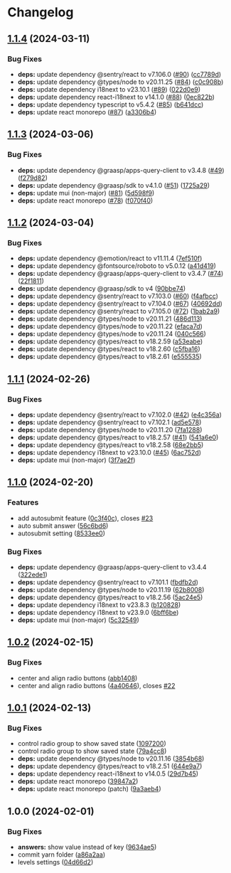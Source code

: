 # Changelog

## [1.1.4](https://github.com/graasp/graasp-app-likert-scale/compare/v1.1.3...v1.1.4) (2024-03-11)


### Bug Fixes

* **deps:** update dependency @sentry/react to v7.106.0 ([#90](https://github.com/graasp/graasp-app-likert-scale/issues/90)) ([cc7789d](https://github.com/graasp/graasp-app-likert-scale/commit/cc7789de5b00b7cfff5db47833efbcd130d330ef))
* **deps:** update dependency @types/node to v20.11.25 ([#84](https://github.com/graasp/graasp-app-likert-scale/issues/84)) ([c0c908b](https://github.com/graasp/graasp-app-likert-scale/commit/c0c908b588e1c2c6da1df800927dbd9c118fd196))
* **deps:** update dependency i18next to v23.10.1 ([#89](https://github.com/graasp/graasp-app-likert-scale/issues/89)) ([022d0e9](https://github.com/graasp/graasp-app-likert-scale/commit/022d0e9541498bfa60598e40943c2a95f976457f))
* **deps:** update dependency react-i18next to v14.1.0 ([#88](https://github.com/graasp/graasp-app-likert-scale/issues/88)) ([0ec822b](https://github.com/graasp/graasp-app-likert-scale/commit/0ec822b08d4af19bc91b935b17a505a8ed15e23f))
* **deps:** update dependency typescript to v5.4.2 ([#85](https://github.com/graasp/graasp-app-likert-scale/issues/85)) ([b641dcc](https://github.com/graasp/graasp-app-likert-scale/commit/b641dcc0baea3b9cb39d11a2eba2162e005d9763))
* **deps:** update react monorepo ([#87](https://github.com/graasp/graasp-app-likert-scale/issues/87)) ([a3306b4](https://github.com/graasp/graasp-app-likert-scale/commit/a3306b415f4422157202d27059efbdfbf2dca355))

## [1.1.3](https://github.com/graasp/graasp-app-likert-scale/compare/v1.1.2...v1.1.3) (2024-03-06)


### Bug Fixes

* **deps:** update dependency @graasp/apps-query-client to v3.4.8 ([#49](https://github.com/graasp/graasp-app-likert-scale/issues/49)) ([f279d82](https://github.com/graasp/graasp-app-likert-scale/commit/f279d82629f506b445de32fc296a32a3ba676368))
* **deps:** update dependency @graasp/sdk to v4.1.0 ([#51](https://github.com/graasp/graasp-app-likert-scale/issues/51)) ([1725a29](https://github.com/graasp/graasp-app-likert-scale/commit/1725a29bc969bbb1f886526682b141f322046db5))
* **deps:** update mui (non-major) ([#81](https://github.com/graasp/graasp-app-likert-scale/issues/81)) ([5d598f9](https://github.com/graasp/graasp-app-likert-scale/commit/5d598f9e9829550f4a9f9a6e97e01195f7c1f777))
* **deps:** update react monorepo ([#78](https://github.com/graasp/graasp-app-likert-scale/issues/78)) ([f070f40](https://github.com/graasp/graasp-app-likert-scale/commit/f070f40fc272c3163cec14c628e236f3939b5e13))

## [1.1.2](https://github.com/graasp/graasp-app-likert-scale/compare/v1.1.1...v1.1.2) (2024-03-04)


### Bug Fixes

* **deps:** update dependency @emotion/react to v11.11.4 ([7ef510f](https://github.com/graasp/graasp-app-likert-scale/commit/7ef510fa6409dc09af3c351079f685c00f8bea1d))
* **deps:** update dependency @fontsource/roboto to v5.0.12 ([a41d419](https://github.com/graasp/graasp-app-likert-scale/commit/a41d4196501ea66f95159946a3791f549bd30663))
* **deps:** update dependency @graasp/apps-query-client to v3.4.7 ([#74](https://github.com/graasp/graasp-app-likert-scale/issues/74)) ([22f1811](https://github.com/graasp/graasp-app-likert-scale/commit/22f1811684d00c85f75dcfc97b7558fb4eec6bcd))
* **deps:** update dependency @graasp/sdk to v4 ([90bbe74](https://github.com/graasp/graasp-app-likert-scale/commit/90bbe74224379cae533bd86a522a1ba03b26725d))
* **deps:** update dependency @sentry/react to v7.103.0 ([#60](https://github.com/graasp/graasp-app-likert-scale/issues/60)) ([f4afbcc](https://github.com/graasp/graasp-app-likert-scale/commit/f4afbcc3a8e2c73b7a5e47e7218e8deaa2df3ae3))
* **deps:** update dependency @sentry/react to v7.104.0 ([#67](https://github.com/graasp/graasp-app-likert-scale/issues/67)) ([40692dd](https://github.com/graasp/graasp-app-likert-scale/commit/40692dde6480f55e66e1c1a005e36675767ee2f9))
* **deps:** update dependency @sentry/react to v7.105.0 ([#72](https://github.com/graasp/graasp-app-likert-scale/issues/72)) ([1bab2a9](https://github.com/graasp/graasp-app-likert-scale/commit/1bab2a9cb1bd28ccf1348329ea5a0ccfbbc2eafb))
* **deps:** update dependency @types/node to v20.11.21 ([486d113](https://github.com/graasp/graasp-app-likert-scale/commit/486d1136b4dfdd1e147e1c4a95e346372b6b42f7))
* **deps:** update dependency @types/node to v20.11.22 ([efaca7d](https://github.com/graasp/graasp-app-likert-scale/commit/efaca7df0d5e9702ece9e3b47dbeab9949a56388))
* **deps:** update dependency @types/node to v20.11.24 ([040c566](https://github.com/graasp/graasp-app-likert-scale/commit/040c5664d4be8af890b9263869d5b032495788bf))
* **deps:** update dependency @types/react to v18.2.59 ([a53eabe](https://github.com/graasp/graasp-app-likert-scale/commit/a53eabe68ad5c4b0c0d2634de5ab82de507483aa))
* **deps:** update dependency @types/react to v18.2.60 ([c5fba16](https://github.com/graasp/graasp-app-likert-scale/commit/c5fba16fe459b1bbdd446b0747b041b74fe0a5b8))
* **deps:** update dependency @types/react to v18.2.61 ([e555535](https://github.com/graasp/graasp-app-likert-scale/commit/e555535d8dabc65d98132e191384b63a528dc440))

## [1.1.1](https://github.com/graasp/graasp-app-likert-scale/compare/v1.1.0...v1.1.1) (2024-02-26)


### Bug Fixes

* **deps:** update dependency @sentry/react to v7.102.0 ([#42](https://github.com/graasp/graasp-app-likert-scale/issues/42)) ([e4c356a](https://github.com/graasp/graasp-app-likert-scale/commit/e4c356a5857d026ae6a767590be3bd145e7d722a))
* **deps:** update dependency @sentry/react to v7.102.1 ([ad5e578](https://github.com/graasp/graasp-app-likert-scale/commit/ad5e5784f333b9d6a61b21a35347b14a08d4e149))
* **deps:** update dependency @types/node to v20.11.20 ([7fa1288](https://github.com/graasp/graasp-app-likert-scale/commit/7fa1288b58b6404ad97e35de044883d5b22ec8a5))
* **deps:** update dependency @types/react to v18.2.57 ([#41](https://github.com/graasp/graasp-app-likert-scale/issues/41)) ([541a6e0](https://github.com/graasp/graasp-app-likert-scale/commit/541a6e0e458de573b81ea33b9555f0ea18f7fae1))
* **deps:** update dependency @types/react to v18.2.58 ([68e2bb5](https://github.com/graasp/graasp-app-likert-scale/commit/68e2bb57e2a5032320ffed26337246cfb1aebc3e))
* **deps:** update dependency i18next to v23.10.0 ([#45](https://github.com/graasp/graasp-app-likert-scale/issues/45)) ([6ac752d](https://github.com/graasp/graasp-app-likert-scale/commit/6ac752d7cd3caf43bb6f952e525516db97978308))
* **deps:** update mui (non-major) ([3f7ae2f](https://github.com/graasp/graasp-app-likert-scale/commit/3f7ae2f60b80330f11efa247b886451f1c38afc4))

## [1.1.0](https://github.com/graasp/graasp-app-likert-scale/compare/v1.0.2...v1.1.0) (2024-02-20)


### Features

* add autosubmit feature ([0c3f40c](https://github.com/graasp/graasp-app-likert-scale/commit/0c3f40c72395e18bc56365df3da6ad3c172ad42e)), closes [#23](https://github.com/graasp/graasp-app-likert-scale/issues/23)
* auto submit answer ([56c6bd6](https://github.com/graasp/graasp-app-likert-scale/commit/56c6bd613e84334094c1dcfae05bc450943cc72c))
* autosubmit setting ([8533ee0](https://github.com/graasp/graasp-app-likert-scale/commit/8533ee020b55e1420c7254729983105b1b0d6fd1))


### Bug Fixes

* **deps:** update dependency @graasp/apps-query-client to v3.4.4 ([322ede1](https://github.com/graasp/graasp-app-likert-scale/commit/322ede15b6b13d65206eccb9d4d9be4b07cc7ceb))
* **deps:** update dependency @sentry/react to v7.101.1 ([fbdfb2d](https://github.com/graasp/graasp-app-likert-scale/commit/fbdfb2d13418c3d9a954267470943f4ba3933143))
* **deps:** update dependency @types/node to v20.11.19 ([62b8008](https://github.com/graasp/graasp-app-likert-scale/commit/62b8008b9b7990f97f4e10ab22bd4b49184c402e))
* **deps:** update dependency @types/react to v18.2.56 ([5ac24e5](https://github.com/graasp/graasp-app-likert-scale/commit/5ac24e5408720524a0f85b7b740a0093ea176935))
* **deps:** update dependency i18next to v23.8.3 ([b120828](https://github.com/graasp/graasp-app-likert-scale/commit/b120828918848f8642669df077a2c01e2b35ad29))
* **deps:** update dependency i18next to v23.9.0 ([6bff6be](https://github.com/graasp/graasp-app-likert-scale/commit/6bff6beea60f03ee47d2b0d08e88256393ebedf1))
* **deps:** update mui (non-major) ([5c32549](https://github.com/graasp/graasp-app-likert-scale/commit/5c3254959aa3294a7687b0d33672828b51a3039b))

## [1.0.2](https://github.com/graasp/graasp-app-likert-scale/compare/v1.0.1...v1.0.2) (2024-02-15)


### Bug Fixes

* center and align radio buttons ([abb1408](https://github.com/graasp/graasp-app-likert-scale/commit/abb14083146d786044e673df3d07d3d77a36a044))
* center and align radio buttons ([4a40646](https://github.com/graasp/graasp-app-likert-scale/commit/4a40646c47f2a40a2602b63b65c646cc4dccccee)), closes [#22](https://github.com/graasp/graasp-app-likert-scale/issues/22)

## [1.0.1](https://github.com/graasp/graasp-app-likert-scale/compare/v1.0.0...v1.0.1) (2024-02-13)


### Bug Fixes

* control radio group to show saved state ([1097200](https://github.com/graasp/graasp-app-likert-scale/commit/1097200a0830cf6f2e9e978a6259b0dca3b26233))
* control radio group to show saved state ([79a4cc8](https://github.com/graasp/graasp-app-likert-scale/commit/79a4cc8389bb7faddf89db20dc6bdb77399a1ed9))
* **deps:** update dependency @types/node to v20.11.16 ([3854b68](https://github.com/graasp/graasp-app-likert-scale/commit/3854b68f0270588c09d888b54425e1683c4507a1))
* **deps:** update dependency @types/react to v18.2.51 ([644e9a7](https://github.com/graasp/graasp-app-likert-scale/commit/644e9a7a47f987d839c476b7ca9aa2421e173fb1))
* **deps:** update dependency react-i18next to v14.0.5 ([29d7b45](https://github.com/graasp/graasp-app-likert-scale/commit/29d7b450bcbafaa3480b8b330d9640edd20c55e5))
* **deps:** update react monorepo ([39847a2](https://github.com/graasp/graasp-app-likert-scale/commit/39847a2fb5a892b3f33975d19a3e778a7be2f2a2))
* **deps:** update react monorepo (patch) ([9a3aeb4](https://github.com/graasp/graasp-app-likert-scale/commit/9a3aeb48b86eb2f90280bf9d071fc23dd1c8f837))

## 1.0.0 (2024-02-01)


### Bug Fixes

* **answers:** show value instead of key ([9634ae5](https://github.com/graasp/graasp-app-likert-scale/commit/9634ae5df717bde4700322f5d45e270396a4cdf2))
* commit yarn folder ([a86a2aa](https://github.com/graasp/graasp-app-likert-scale/commit/a86a2aad5d9e2498c7421532c38d7173dbeb58e0))
* levels settings ([04d66d2](https://github.com/graasp/graasp-app-likert-scale/commit/04d66d2c419fe0f5eab07cb127493ad10e975cb3))
